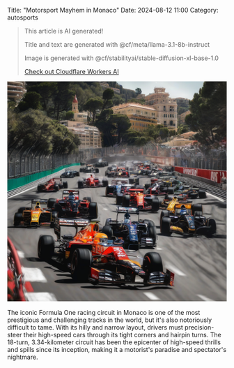 Title: "Motorsport Mayhem in Monaco"
Date: 2024-08-12 11:00
Category: autosports

> This article is AI generated!
> 
> Title and text are generated with @cf/meta/llama-3.1-8b-instruct
> 
> Image is generated with @cf/stabilityai/stable-diffusion-xl-base-1.0
> 
> [Check out Cloudflare Workers AI](https://developers.cloudflare.com/workers-ai/models/)


![Alt Text](images/2024-08-12-motorsport-mayhem-in-monaco.png)

The iconic Formula One racing circuit in Monaco is one of the most prestigious and challenging tracks in the world, but it's also notoriously difficult to tame. With its hilly and narrow layout, drivers must precision-steer their high-speed cars through its tight corners and hairpin turns. The 18-turn, 3.34-kilometer circuit has been the epicenter of high-speed thrills and spills since its inception, making it a motorist's paradise and spectator's nightmare.